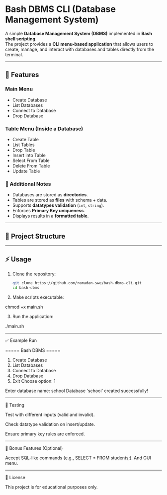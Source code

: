 # Bash DBMS CLI (Database Management System)

A simple **Database Management System (DBMS)** implemented in **Bash shell scripting**.  
The project provides a **CLI menu-based application** that allows users to create, manage, and interact with databases and tables directly from the terminal.  

---

## 🚀 Features

### Main Menu
- Create Database
- List Databases
- Connect to Database
- Drop Database

### Table Menu (Inside a Database)
- Create Table
- List Tables
- Drop Table
- Insert into Table
- Select From Table
- Delete From Table
- Update Table

### 🔧 Additional Notes
- Databases are stored as **directories**.
- Tables are stored as **files** with schema + data.
- Supports **datatypes validation** (`int`, `string`).
- Enforces **Primary Key uniqueness**.
- Displays results in a **formatted table**.

---

## 📂 Project Structure

---

## ⚡ Usage

1. Clone the repository:
   ```bash
   git clone https://github.com/ramadan-swe/bash-dbms-cli.git
   cd bash-dbms

2. Make scripts executable:

chmod +x main.sh


3. Run the application:

./main.sh




---

✅ Example Run

===== Bash DBMS =====
1) Create Database
2) List Databases
3) Connect to Database
4) Drop Database
5) Exit
Choose option: 1

Enter database name: school
Database 'school' created successfully!


---

🧪 Testing

Test with different inputs (valid and invalid).

Check datatype validation on insert/update.

Ensure primary key rules are enforced.



---

🎯 Bonus Features (Optional)

Accept SQL-like commands (e.g., SELECT * FROM students;). And GUI menu.

---

📜 License

This project is for educational purposes only.
